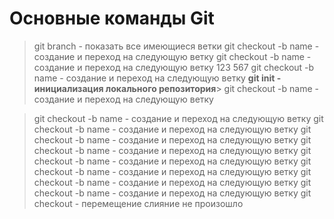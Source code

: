 # Основные команды Git
> git branch - показать все имеющиеся ветки 
> git checkout -b name - создание и переход на следующую ветку
> git checkout -b name - создание и переход на следующую ветку
123
567
> git checkout -b name - создание и переход на следующую ветку
**git init - инициализация локального репозитория**> git checkout -b name - создание и переход на следующую ветку

> git checkout -b name - создание и переход на следующую ветку
> git checkout -b name - создание и переход на следующую ветку
> git checkout -b name - создание и переход на следующую ветку
> git checkout -b name - создание и переход на следующую ветку
> git checkout -b name - создание и переход на следующую ветку
> git checkout -b name - создание и переход на следующую ветку
> git checkout -b name - создание и переход на следующую ветку
> git checkout -b name - создание и переход на следующую ветку
git checkout - перемещение
слияние не произошло

